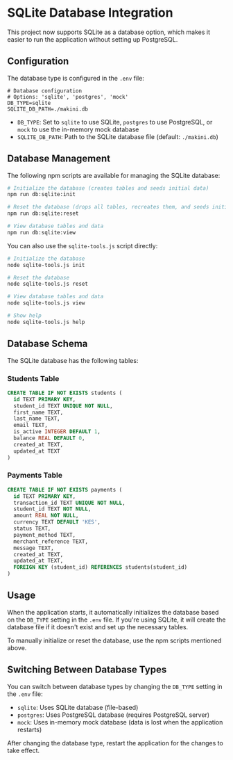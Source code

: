 # SQLite Database Integration

This project now supports SQLite as a database option, which makes it easier to run the application without setting up PostgreSQL.

## Configuration

The database type is configured in the `.env` file:

```
# Database configuration
# Options: 'sqlite', 'postgres', 'mock'
DB_TYPE=sqlite
SQLITE_DB_PATH=./makini.db
```

- `DB_TYPE`: Set to `sqlite` to use SQLite, `postgres` to use PostgreSQL, or `mock` to use the in-memory mock database
- `SQLITE_DB_PATH`: Path to the SQLite database file (default: `./makini.db`)

## Database Management

The following npm scripts are available for managing the SQLite database:

```bash
# Initialize the database (creates tables and seeds initial data)
npm run db:sqlite:init

# Reset the database (drops all tables, recreates them, and seeds initial data)
npm run db:sqlite:reset

# View database tables and data
npm run db:sqlite:view
```

You can also use the `sqlite-tools.js` script directly:

```bash
# Initialize the database
node sqlite-tools.js init

# Reset the database
node sqlite-tools.js reset

# View database tables and data
node sqlite-tools.js view

# Show help
node sqlite-tools.js help
```

## Database Schema

The SQLite database has the following tables:

### Students Table

```sql
CREATE TABLE IF NOT EXISTS students (
  id TEXT PRIMARY KEY,
  student_id TEXT UNIQUE NOT NULL,
  first_name TEXT,
  last_name TEXT,
  email TEXT,
  is_active INTEGER DEFAULT 1,
  balance REAL DEFAULT 0,
  created_at TEXT,
  updated_at TEXT
)
```

### Payments Table

```sql
CREATE TABLE IF NOT EXISTS payments (
  id TEXT PRIMARY KEY,
  transaction_id TEXT UNIQUE NOT NULL,
  student_id TEXT NOT NULL,
  amount REAL NOT NULL,
  currency TEXT DEFAULT 'KES',
  status TEXT,
  payment_method TEXT,
  merchant_reference TEXT,
  message TEXT,
  created_at TEXT,
  updated_at TEXT,
  FOREIGN KEY (student_id) REFERENCES students(student_id)
)
```

## Usage

When the application starts, it automatically initializes the database based on the `DB_TYPE` setting in the `.env` file. If you're using SQLite, it will create the database file if it doesn't exist and set up the necessary tables.

To manually initialize or reset the database, use the npm scripts mentioned above.

## Switching Between Database Types

You can switch between database types by changing the `DB_TYPE` setting in the `.env` file:

- `sqlite`: Uses SQLite database (file-based)
- `postgres`: Uses PostgreSQL database (requires PostgreSQL server)
- `mock`: Uses in-memory mock database (data is lost when the application restarts)

After changing the database type, restart the application for the changes to take effect.